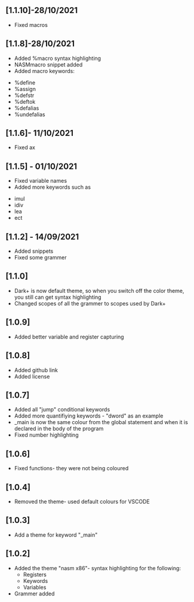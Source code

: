## [1.1.10]-28/10/2021
- Fixed macros

## [1.1.8]-28/10/2021
- Added %macro syntax highlighting
- NASMmacro snippet added
- Added macro keywords:
* %define
* %assign
* %defstr
* %deftok
* %defalias
* %undefalias

## [1.1.6]- 11/10/2021
- Fixed ax

## [1.1.5] - 01/10/2021
- Fixed variable names
- Added more keywords such as
* imul
* idiv
* lea
* ect

## [1.1.2] - 14/09/2021
- Added snippets
- Fixed some grammer

## [1.1.0]
- Dark+ is now default theme, so when you switch off the color theme, you still can get syntax highlighting
- Changed scopes of all the grammer to scopes used by Dark+

## [1.0.9]
- Added better variable and register capturing

## [1.0.8]
- Added github link
- Added license

## [1.0.7]
- Added all "jump" conditional keywords
- Added more quantifiying keywords - "dword" as an example
- _main is now the same colour from the global statement and when it is declared in the body of the program
- Fixed number highlighting

## [1.0.6]
- Fixed functions- they were not being coloured

## [1.0.4]
- Removed the theme- used default colours for VSCODE

## [1.0.3]
- Add a theme for keyword "_main"

## [1.0.2]
- Added the theme "nasm x86"- syntax highlighting for the following:
    - Registers
    - Keywords
    - Variables
- Grammer added